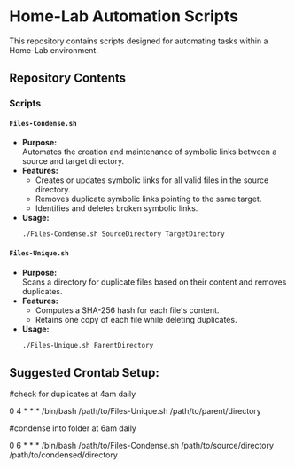 # Home-Lab Automation Scripts

This repository contains scripts designed for automating tasks within a Home-Lab environment.


## Repository Contents

### Scripts

#### `Files-Condense.sh`
- **Purpose:**  
  Automates the creation and maintenance of symbolic links between a source and target directory.
- **Features:**
  - Creates or updates symbolic links for all valid files in the source directory.
  - Removes duplicate symbolic links pointing to the same target.
  - Identifies and deletes broken symbolic links.
- **Usage:**
  ```bash
  ./Files-Condense.sh SourceDirectory TargetDirectory

 #### `Files-Unique.sh`
- **Purpose:**  
  Scans a directory for duplicate files based on their content and removes duplicates.
- **Features:**
  - Computes a SHA-256 hash for each file's content.
  - Retains one copy of each file while deleting duplicates.
- **Usage:**
  ```bash
  ./Files-Unique.sh ParentDirectory

## Suggested Crontab Setup:
#check for duplicates at 4am daily

0 4 * * * /bin/bash /path/to/Files-Unique.sh  /path/to/parent/directory


#condense into folder at 6am daily

0 6 * * * /bin/bash /path/to/Files-Condense.sh /path/to/source/directory /path/to/condensed/directory
